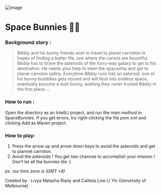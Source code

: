 ![image](https://www.notion.so/image/https%3A%2F%2Fs3-us-west-2.amazonaws.com%2Fsecure.notion-static.com%2Ff55786e9-3561-4508-9eec-f59854403bfc%2Fspacebunniies.png?table=block&id=df3130b3-0d3a-4834-af24-6c3f49cbc55d&width=2880&userId=8efdba2a-7cf6-457e-869f-1abf8ad6ab40&cache=v2)
# Space Bunnies 🐰🌌

### Background story :
> Bibbly and his bunny friends wish to travel to planet carrotton in hopes of finding a better life, one where the carrots are bountiful. 
> Bibbly has to brave the asteroids of the furry-way galaxy to get to his destination. He needs your help to steer the spaceship and get to planet carroton safely.
> Everytime Bibbly runs into an asteroid, one of his bunny budddies gets injured and will float into endless space, eventually become a dust bunny, wishing they never trusted Bibbly in the first place....

### How to run :
Open the directory as an IntelliJ project, and run the main method in SpaceBunnies.
If you get errors, try right-clicking the file pom.xml and clicking Add as Maven project.

### How to play:
1. Press the arrow up and arrow down keys to avoid the asteroids and get to plannet carroton.
2. Avoid the asteroids ! You get two chances to accomplish your mission ! Don't let all the bunnies die :(

_ps. our time zone is (GMT +8)_


Created by : Livya Natasha Riany and Callista Low Li Yin (University of Melbourne)
